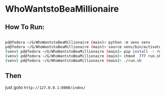 # WhoWantstoBeaMillionaire

## How To Run:

```bash

pd@fedora ~/G/WhoWantstoBeaMillionaire (main)> python -m venv venv
pd@fedora ~/G/WhoWantstoBeaMillionaire (main)> source venv/bin/activate
(venv) pd@fedora ~/G/WhoWantstoBeaMillionaire (main)> pip install -r requirements.txt
(venv) pd@fedora ~/G/WhoWantstoBeaMillionaire (main)> chmod  777 run.sh
(venv) pd@fedora ~/G/WhoWantstoBeaMillionaire (main)> ./run.sh
```

## Then

just goto `http://127.0.0.1:8000/index/`
